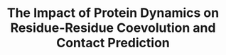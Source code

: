 ---
title: "The Impact of Protein Dynamics on Residue-Residue Coevolution and Contact Prediction"
authors: "Fung A, **Koehl A**, Jagota M, Song YS"
journal: #"Journal Name" #Leave blank until accepted at journal
pub_date: 2022-10-17
image: ''
pmid: #"########"
pmcid: #"PMC#######"
biorxiv_version: "2022.10.16.512436v1"
---